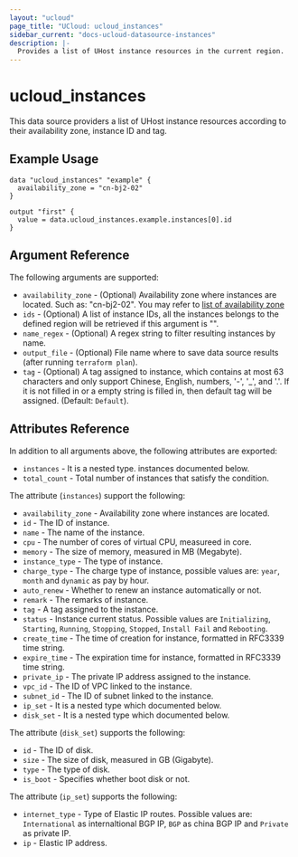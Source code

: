 ```yaml
---
layout: "ucloud"
page_title: "UCloud: ucloud_instances"
sidebar_current: "docs-ucloud-datasource-instances"
description: |-
  Provides a list of UHost instance resources in the current region.
---
```


# ucloud_instances

This data source providers a list of UHost instance resources according to their availability zone, instance ID and tag.

## Example Usage

```hcl
data "ucloud_instances" "example" {
  availability_zone = "cn-bj2-02"
}

output "first" {
  value = data.ucloud_instances.example.instances[0].id
}
```

## Argument Reference

The following arguments are supported:

* `availability_zone` - (Optional) Availability zone where instances are located. Such as: "cn-bj2-02". You may refer to [list of availability zone](https://docs.ucloud.cn/api/summary/regionlist)
* `ids` - (Optional) A list of instance IDs, all the instances belongs to the defined region will be retrieved if this argument is "".
* `name_regex` - (Optional) A regex string to filter resulting instances by name.
* `output_file` - (Optional) File name where to save data source results (after running `terraform plan`).
* `tag` - (Optional) A tag assigned to instance, which contains at most 63 characters and only support Chinese, English, numbers, '-', '_', and '.'. If it is not filled in or a empty string is filled in, then default tag will be assigned. (Default: `Default`).

## Attributes Reference

In addition to all arguments above, the following attributes are exported:

* `instances` - It is a nested type. instances documented below.
* `total_count` - Total number of instances that satisfy the condition.

The attribute (`instances`) support the following:

* `availability_zone` - Availability zone where instances are located.
* `id` - The ID of instance.
* `name` - The name of the instance.
* `cpu` - The number of cores of virtual CPU, measureed in core.
* `memory` - The size of memory, measured in MB (Megabyte).
* `instance_type` - The type of instance.
* `charge_type` - The charge type of instance, possible values are: `year`, `month` and `dynamic` as pay by hour.
* `auto_renew` - Whether to renew an instance automatically or not.
* `remark` - The remarks of instance.
* `tag` - A tag assigned to the instance.
* `status` - Instance current status. Possible values are `Initializing`, `Starting`, `Running`, `Stopping`, `Stopped`, `Install Fail` and `Rebooting`.
* `create_time` - The time of creation for instance, formatted in RFC3339 time string.
* `expire_time` - The expiration time for instance, formatted in RFC3339 time string.
* `private_ip` - The private IP address assigned to the instance.
* `vpc_id` - The ID of VPC linked to the instance.
* `subnet_id` - The ID of subnet linked to the instance.
* `ip_set` - It is a nested type which documented below.
* `disk_set` - It is a nested type which documented below.

The attribute (`disk_set`) supports the following:

* `id` - The ID of disk.
* `size` - The size of disk, measured in GB (Gigabyte).
* `type` - The type of disk.
* `is_boot` - Specifies whether boot disk or not.

The attribute (`ip_set`) supports the following:

* `internet_type` - Type of Elastic IP routes. Possible values are: `International` as internaltional BGP IP, `BGP` as china BGP IP and `Private` as private IP.
* `ip` - Elastic IP address.